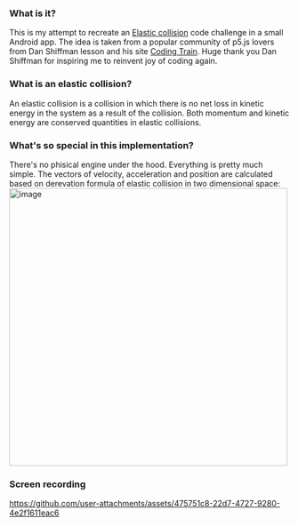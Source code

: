 ### What is it?
This is my attempt to recreate an [Elastic collision](https://thecodingtrain.com/challenges/184-elastic-collisions) code challenge in a small Android app. The idea is taken from a popular community of p5.js lovers from Dan Shiffman lesson and his site [Coding Train](https://thecodingtrain.com/). Huge thank you Dan Shiffman for inspiring me to reinvent joy of coding again.

### What is an elastic collision?
An elastic collision is a collision in which there is no net loss in kinetic energy in the system as a result of the collision. Both momentum and kinetic energy are conserved quantities in elastic collisions.

### What's so special in this implementation?
There's no phisical engine under the hood. Everything is pretty much simple. The vectors of velocity, acceleration and position are calculated based on derevation formula of elastic collision in two dimensional space: <img width="500" alt="image" src="https://github.com/user-attachments/assets/bd5efa46-e246-46a0-bdb2-d59d02cd9ead" />


### Screen recording
https://github.com/user-attachments/assets/475751c8-22d7-4727-9280-4e2f1611eac6

